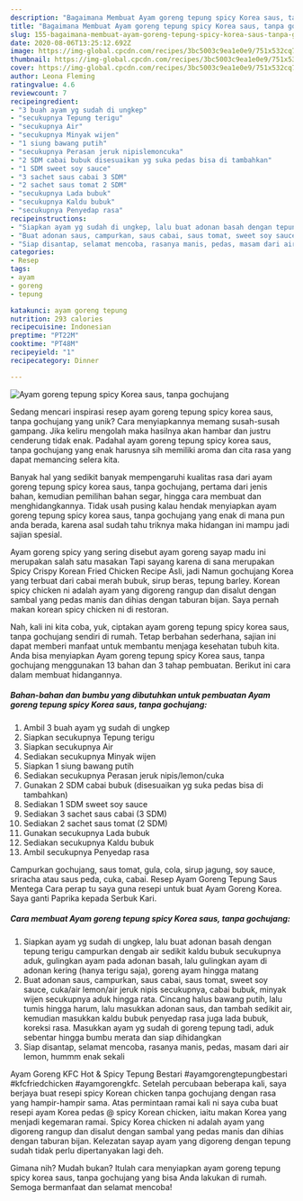 ```yaml
---
description: "Bagaimana Membuat Ayam goreng tepung spicy Korea saus, tanpa gochujang yang Menggugah Selera"
title: "Bagaimana Membuat Ayam goreng tepung spicy Korea saus, tanpa gochujang yang Menggugah Selera"
slug: 155-bagaimana-membuat-ayam-goreng-tepung-spicy-korea-saus-tanpa-gochujang-yang-menggugah-selera
date: 2020-08-06T13:25:12.692Z
image: https://img-global.cpcdn.com/recipes/3bc5003c9ea1e0e9/751x532cq70/ayam-goreng-tepung-spicy-korea-saus-tanpa-gochujang-foto-resep-utama.jpg
thumbnail: https://img-global.cpcdn.com/recipes/3bc5003c9ea1e0e9/751x532cq70/ayam-goreng-tepung-spicy-korea-saus-tanpa-gochujang-foto-resep-utama.jpg
cover: https://img-global.cpcdn.com/recipes/3bc5003c9ea1e0e9/751x532cq70/ayam-goreng-tepung-spicy-korea-saus-tanpa-gochujang-foto-resep-utama.jpg
author: Leona Fleming
ratingvalue: 4.6
reviewcount: 7
recipeingredient:
- "3 buah ayam yg sudah di ungkep"
- "secukupnya Tepung terigu"
- "secukupnya Air"
- "secukupnya Minyak wijen"
- "1 siung bawang putih"
- "secukupnya Perasan jeruk nipislemoncuka"
- "2 SDM cabai bubuk disesuaikan yg suka pedas bisa di tambahkan"
- "1 SDM sweet soy sauce"
- "3 sachet saus cabai 3 SDM"
- "2 sachet saus tomat 2 SDM"
- "secukupnya Lada bubuk"
- "secukupnya Kaldu bubuk"
- "secukupnya Penyedap rasa"
recipeinstructions:
- "Siapkan ayam yg sudah di ungkep, lalu buat adonan basah dengan tepung terigu campurkan dengab air sedikit kaldu bubuk secukupnya aduk, gulingkan ayam pada adonan basah, lalu gulingkan ayam di adonan kering (hanya terigu saja), goreng ayam hingga matang"
- "Buat adonan saus, campurkan, saus cabai, saus tomat, sweet soy sauce, cuka/air lemon/air jeruk nipis secukupnya, cabai bubuk, minyak wijen secukupnya aduk hingga rata. Cincang halus bawang putih, lalu tumis hingga harum, lalu masukkan adonan saus, dan tambah sedikit air, kemudian masukkan kaldu bubuk penyedap rasa juga lada bubuk, koreksi rasa. Masukkan ayam yg sudah di goreng tepung tadi, aduk sebentar hingga bumbu merata dan siap dihidangkan"
- "Siap disantap, selamat mencoba, rasanya manis, pedas, masam dari air lemon, hummm enak sekali"
categories:
- Resep
tags:
- ayam
- goreng
- tepung

katakunci: ayam goreng tepung 
nutrition: 293 calories
recipecuisine: Indonesian
preptime: "PT22M"
cooktime: "PT48M"
recipeyield: "1"
recipecategory: Dinner

---
```



![Ayam goreng tepung spicy Korea saus, tanpa gochujang](https://img-global.cpcdn.com/recipes/3bc5003c9ea1e0e9/751x532cq70/ayam-goreng-tepung-spicy-korea-saus-tanpa-gochujang-foto-resep-utama.jpg)

Sedang mencari inspirasi resep ayam goreng tepung spicy korea saus, tanpa gochujang yang unik? Cara menyiapkannya memang susah-susah gampang. Jika keliru mengolah maka hasilnya akan hambar dan justru cenderung tidak enak. Padahal ayam goreng tepung spicy korea saus, tanpa gochujang yang enak harusnya sih memiliki aroma dan cita rasa yang dapat memancing selera kita.

Banyak hal yang sedikit banyak mempengaruhi kualitas rasa dari ayam goreng tepung spicy korea saus, tanpa gochujang, pertama dari jenis bahan, kemudian pemilihan bahan segar, hingga cara membuat dan menghidangkannya. Tidak usah pusing kalau hendak menyiapkan ayam goreng tepung spicy korea saus, tanpa gochujang yang enak di mana pun anda berada, karena asal sudah tahu triknya maka hidangan ini mampu jadi sajian spesial.

Ayam goreng spicy yang sering disebut ayam goreng sayap madu ini merupakan salah satu masakan Tapi sayang karena di sana merupakan Spicy Crispy Korean Fried Chicken Recipe Asli, jadi Namun gochujang Korea yang terbuat dari cabai merah bubuk, sirup beras, tepung barley. Korean spicy chicken ni adalah ayam yang digoreng rangup dan disalut dengan sambal yang pedas manis dan dihias dengan taburan bijan. Saya pernah makan korean spicy chicken ni di restoran.


Nah, kali ini kita coba, yuk, ciptakan ayam goreng tepung spicy korea saus, tanpa gochujang sendiri di rumah. Tetap berbahan sederhana, sajian ini dapat memberi manfaat untuk membantu menjaga kesehatan tubuh kita. Anda bisa menyiapkan Ayam goreng tepung spicy Korea saus, tanpa gochujang menggunakan 13 bahan dan 3 tahap pembuatan. Berikut ini cara dalam membuat hidangannya.

<!--inarticleads1-->

##### Bahan-bahan dan bumbu yang dibutuhkan untuk pembuatan Ayam goreng tepung spicy Korea saus, tanpa gochujang:

1. Ambil 3 buah ayam yg sudah di ungkep
1. Siapkan secukupnya Tepung terigu
1. Siapkan secukupnya Air
1. Sediakan secukupnya Minyak wijen
1. Siapkan 1 siung bawang putih
1. Sediakan secukupnya Perasan jeruk nipis/lemon/cuka
1. Gunakan 2 SDM cabai bubuk (disesuaikan yg suka pedas bisa di tambahkan)
1. Sediakan 1 SDM sweet soy sauce
1. Sediakan 3 sachet saus cabai (3 SDM)
1. Sediakan 2 sachet saus tomat (2 SDM)
1. Gunakan secukupnya Lada bubuk
1. Sediakan secukupnya Kaldu bubuk
1. Ambil secukupnya Penyedap rasa


Campurkan gochujang, saus tomat, gula, cola, sirup jagung, soy sauce, sriracha atau saus peda, cuka, cabai. Resep Ayam Goreng Tepung Saus Mentega Cara perap tu saya guna resepi untuk buat Ayam Goreng Korea. Saya ganti Paprika kepada Serbuk Kari. 

<!--inarticleads2-->

##### Cara membuat Ayam goreng tepung spicy Korea saus, tanpa gochujang:

1. Siapkan ayam yg sudah di ungkep, lalu buat adonan basah dengan tepung terigu campurkan dengab air sedikit kaldu bubuk secukupnya aduk, gulingkan ayam pada adonan basah, lalu gulingkan ayam di adonan kering (hanya terigu saja), goreng ayam hingga matang
1. Buat adonan saus, campurkan, saus cabai, saus tomat, sweet soy sauce, cuka/air lemon/air jeruk nipis secukupnya, cabai bubuk, minyak wijen secukupnya aduk hingga rata. Cincang halus bawang putih, lalu tumis hingga harum, lalu masukkan adonan saus, dan tambah sedikit air, kemudian masukkan kaldu bubuk penyedap rasa juga lada bubuk, koreksi rasa. Masukkan ayam yg sudah di goreng tepung tadi, aduk sebentar hingga bumbu merata dan siap dihidangkan
1. Siap disantap, selamat mencoba, rasanya manis, pedas, masam dari air lemon, hummm enak sekali


Ayam Goreng KFC Hot &amp; Spicy Tepung Bestari #ayamgorengtepungbestari #kfcfriedchicken #ayamgorengkfc. Setelah percubaan beberapa kali, saya berjaya buat resepi spicy Korean chicken tanpa gochujang dengan rasa yang hampir-hampir sama. Atas permintaan ramai kali ni saya cuba buat resepi ayam Korea pedas @ spicy Korean chicken, iaitu makan Korea yang menjadi kegemaran ramai. Spicy Korea chicken ni adalah ayam yang digoreng rangup dan disalut dengan sambal yang pedas manis dan dihias dengan taburan bijan. Kelezatan sayap ayam yang digoreng dengan tepung sudah tidak perlu dipertanyakan lagi deh. 

Gimana nih? Mudah bukan? Itulah cara menyiapkan ayam goreng tepung spicy korea saus, tanpa gochujang yang bisa Anda lakukan di rumah. Semoga bermanfaat dan selamat mencoba!
